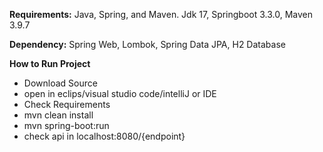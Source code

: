 **Requirements:** 
Java, Spring, and Maven. Jdk 17, Springboot 3.3.0, Maven 3.9.7

**Dependency:** 
Spring Web, Lombok, Spring Data JPA, H2 Database

**How to Run Project**
- Download Source
- open in eclips/visual studio code/intelliJ or IDE
- Check Requirements
- mvn clean install
- mvn spring-boot:run
- check api in localhost:8080/{endpoint}
  
